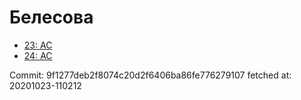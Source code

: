 # Белесова
- [23: AC](23.md)
- [24: AC](24.md)

Commit: 9f1277deb2f8074c20d2f6406ba86fe776279107
 fetched at: 20201023-110212
